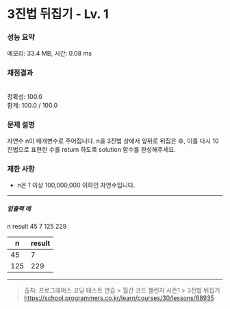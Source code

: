 # 3진법 뒤집기 - Lv. 1

### 성능 요약

메모리: 33.4 MB, 시간: 0.08 ms

### 채점결과

<br/>정확성: 100.0<br/>합계: 100.0 / 100.0

### 문제 설명

자연수 n이 매개변수로 주어집니다. n을 3진법 상에서 앞뒤로 뒤집은 후, 이를 다시 10진법으로 표현한 수를 return 하도록 solution 함수를 완성해주세요.


### 제한 사항

+ n은 1 이상 100,000,000 이하인 자연수입니다.

<hr>

<h5>입출력 예</h5>

n	result
45	7
125	229

| n | result |
|-----|-----|
| 45 | 7 |
| 125	| 229 |

<hr>

> 출처: 프로그래머스 코딩 테스트 연습 > 월간 코드 챌린지 시즌1 > 3진법 뒤집기 https://school.programmers.co.kr/learn/courses/30/lessons/68935
